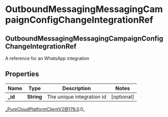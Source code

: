 # OutboundMessagingMessagingCampaignConfigChangeIntegrationRef

## OutboundMessagingMessagingCampaignConfigChangeIntegrationRef
A reference for an WhatsApp integration

## Properties

|Name | Type | Description | Notes|
|------------ | ------------- | ------------- | -------------|
| **_id** | **String** | The unique integration id | [optional] |



_PureCloudPlatformClientV2@176.0.0_
